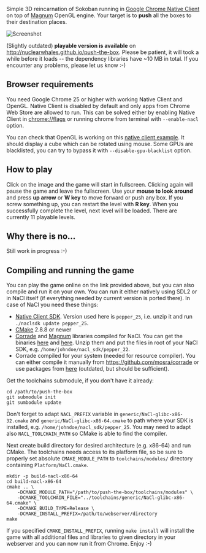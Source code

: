 Simple 3D reincarnation of Sokoban running in
[Google Chrome Native Client](https://developers.google.com/native-client/)
on top of [Magnum](https://github.com/mosra/magnum) OpenGL engine. Your target
is to **push** all the boxes to their destination places.

![Screenshot](https://github.com/nuclearwhales/push-the-box/raw/master/screenshot.png)

(Slightly outdated) **playable version is available** on http://nuclearwhales.github.io/push-the-box.
Please be patient, it will took a while before it loads -- the dependency
libraries have ~10 MB in total. If you encounter any problems, please let us
know :-)

Browser requirements
--------------------

You need Google Chrome 25 or higher with working Native Client and OpenGL.
Native Client is disabled by default and only apps from Chrome Web Store are
allowed to run. This can be solved either by enabling Native Client in
[chrome://flags](chrome://flags) or running chrome from terminal with
`--enable-nacl` option.

You can check that OpenGL is working on this [native client example](http://gonativeclient.appspot.com/dev/demos/sdk_examples/fullscreen_tumbler/fullscreen_tumbler.html).
It should display a cube which can be rotated using mouse. Some GPUs are
blacklisted, you can try to bypass it with `--disable-gpu-blacklist` option.

How to play
-----------

Click on the image and the game will start in fullscreen. Clicking again will
pause the game and leave the fullscreen. Use your **mouse to look around**
and press **up arrow** or **W key** to move forward or push any box. If you
screw something up, you can restart the level with **R key**. When you
successfully complete the level, next level will be loaded. There are
currently 11 playable levels.

Why there is no...
------------------

Still work in progress :-)

Compiling and running the game
------------------------------

You can play the game online on the link provided above, but you can also
compile and run it on your own. You can run it either natively using SDL2 or in
NaCl itself (if everything needed by current version is ported there). In case
of NaCl you need these things:

 - [Native Client SDK](https://developers.google.com/native-client/beta/sdk/download).
   Version used here is `pepper_25`, i.e. unzip it and run `./naclsdk update pepper_25`.
 - [CMake](http://www.cmake.org) 2.8.8 or newer
 - [Corrade](https://github.com/mosra/corrade) and
   [Magnum](https://github.com/mosra/magnum) libraries compiled for NaCl. You
   can get the binaries [here](https://github.com/downloads/mosra/corrade/corrade-nacl-20121129-4577467.zip)
   and [here](https://github.com/downloads/mosra/magnum/magnum-nacl-20121129-029a480.zip).
   Unzip them and put the files in root of
   your NaCl SDK, e.g. `/home/johndoe/nacl_sdk/pepper_22`.
 - Corrade compiled for your system (needed for resource compiler). You can
   either compile it manually from https://github.com/mosra/corrade or use
   packages from [here](http://mosra.cz/blog/corrade.php) (outdated, but
   should be sufficient).

Get the toolchains submodule, if you don't have it already:

    cd /path/to/push-the-box
    git submodule init
    git sumbodule update

Don't forget to adapt `NACL_PREFIX` variable in `generic/NaCl-glibc-x86-32.cmake`
and `generic/NaCl-glibc-x86-64.cmake` to path where your SDK is installed,
e.g. `/home/johndoe/nacl_sdk/pepper_25`. You may need to adapt also
`NACL_TOOLCHAIN_PATH` so CMake is able to find the compiler.

Next create build directory for desired architecture (e.g. x86-64) and run
CMake. The toolchains needs access to its platform file, so be sure to
properly set absolute `CMAKE_MODULE_PATH` to `toolchains/modules/` directory
containing `Platform/NaCl.cmake`.

    mkdir -p build-nacl-x86-64
    cd build-nacl-x86-64
    cmake .. \
        -DCMAKE_MODULE_PATH="/path/to/push-the-box/toolchains/modules" \
        -DCMAKE_TOOLCHAIN_FILE="../toolchains/generic/NaCl-glibc-x86-64.cmake" \
        -DCMAKE_BUILD_TYPE=Release \
        -DCMAKE_INSTALL_PREFIX=/path/to/webserver/directory
    make

If you specified `CMAKE_INSTALL_PREFIX`, running `make install` will install
the game with all additional files and libraries to given directory in your
webserver and you can now run it from Chrome. Enjoy :-)
